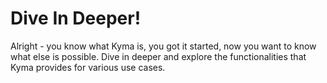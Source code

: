 # Dive In Deeper!

Alright - you know what Kyma is, you got it started, now you want to know what else is possible.
Dive in deeper and explore the functionalities that Kyma provides for various use cases.

